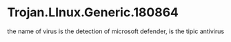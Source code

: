 # Trojan.LInux.Generic.180864
the name of virus is the detection of microsoft defender, is the tipic antivirus
